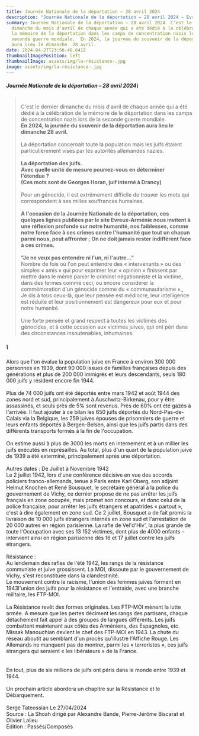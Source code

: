 ```yaml
---
title: Journée Nationale de la déportation – 28 avril 2024
description: "Journée Nationale de la déportation – 28 avril 2024 - Evreux "
summary: Journée Nationale de la déportation – 28 avril 2024  C'est le dernier
  dimanche du mois d'avril de chaque année qui a été dédié à la célébration de
  la mémoire de la déportation dans les camps de concentration nazis lors de la
  seconde guerre mondiale.  En 2024, la journée du souvenir de la déportation
  aura lieu le dimanche  28 avril.
date: 2024-04-27T23:56:48.641Z
thumbnailImagePosition: left
thumbnailImage: assets/img/la-résistance-.jpg
image: assets/img/la-résistance-.jpg
---
```

##### Journée Nationale de la déportation – 28 avril 2024\

> \
> C'est le dernier dimanche du mois d'avril de chaque année qui a été dédié à la célébration de la mémoire de la déportation dans les camps de concentration nazis lors de la seconde guerre mondiale.\
> **En 2024, la journée du souvenir de la déportation aura lieu le dimanche 28 avril.**\
> \
> La déportation concernait toute la population mais les juifs étaient particulièrement visés par les autorités allemandes nazies.\
> \
> **La déportation des juifs.\
> Avec quelle unité de mesure pourrez-vous en déterminer l'étendue ?\
> (Ces mots sont de Georges Horan, juif interné à Drancy)**\
> \
> Pour un génocide, il est extrêmement difficile de trouver les mots qui correspondent à ses milles souffrances humaines.\
> \
> **A l'occasion de la Journée Nationale de la déportation, ces quelques lignes publiées par le site Evreux-Arménie nous invitent à une réflexion profonde sur notre humanité, nos faiblesses, comme notre force face à ces crimes contre l'humanité que tout un chacun parmi nous, peut affronter ; On ne doit jamais rester indifférent face à ces crimes.**\
> \
> **"Je ne veux pas entendre ni l'un, ni l'autre..."**\
> Nombre de fois où l'on peut entendre des « intervenants » ou des simples « amis » qui pour exprimer leur « opinion » finissent par mettre dans le même panier le criminel négationniste et la victime, dans des termes comme ceci, ou encore considérer la commémoration d'un génocide comme du « communautarisme »,,\
> Je dis à tous ceux-là, que leur pensée est médiocre, leur intelligence est réduite et leur positionnement est dangereux pour eux et pour notre humanité.\
> \
> Une forte pensée et grand respect à toutes les victimes des génocides, et à cette occasion aux victimes juives, qui ont péri dans des circonstances insoutenables, inhumaines.

##### \

Alors que l'on évalue la population juive en France à environ 300 000 personnes en 1939, dont 90 000 issues de familles françaises depuis des générations et plus de 200 000 immigrés et leurs descendants, seuls 180 000 juifs y résident encore fin 1944.\
\
Plus de 74 000 juifs ont été déportés entre mars 1942 et août 1944 des zones nord et sud, principalement à Auschwitz-Birkenau, pour y être assassinés, et seuls près de 5% sont revenus. Près de 60% ont été gazés à l'arrivée. Il faut ajouter à ce bilan les 650 juifs déportés du Nord-Pas-de-Calais via la Belgique, les 259 juives épouses de prisonniers de guerre et leurs enfants déportés à Bergen-Belsen, ainsi que les juifs partis dans des différents transports formés à la fin de l'occupation.\
\
On estime aussi à plus de 3000 les morts en internement et à un millier les juifs exécutés en représailles. Au total, plus d'un quart de la population juive de 1939 a été exterminé, principalement après une déportation.\
\
Autres dates : De Juillet à Novembre 1942\
Le 2 juillet 1942, lors d'une conférence décisive en vue des accords policiers franco-allemands, tenue à Paris entre Karl Oberg, son adjoint Helmut Knochen et René Bousquet, le secrétaire général à la police du gouvernement de Vichy, ce dernier propose de ne pas arrêter les juifs français en zone occupée, mais promet son concours, et donc celui de la police française, pour arrêter les juifs étrangers et apatrides « partout », c'est à dire également en zone sud. Ce 2 juillet, Bousquet a de fait promis la livraison de 10 000 juifs étrangers internés en zone sud et l'arrestation de 20 000 autres en région parisienne. La rafle de Vel'd'Hiv', la plus grande de toute l'Occupation avec ses 13 152 victimes, dont plus de 4000 enfants – intervient ainsi en région parisienne dès 16 et 17 juillet contre les juifs étrangers.\
\
Résistance :\
Au lendemain des rafles de l'été 1942, les rangs de la résistance communiste et juive grossissent. La MOI, dissoute par le gouvernement de Vichy, s'est reconstituée dans la clandestinité.\
Le mouvement contre le racisme, l'union des femmes juives forment en 1943l'union des juifs pour la résistance et l'entraide, avec une branche militaire, les FTP-MOI.\
\
La Résistance revêt des formes originales. Les FTP-MOI mènent la lutte armée. A mesure que les pertes déciment les rangs des partisans, chaque détachement fait appel à des groupes de langues différents. Les juifs combattent maintenant aux côtés des Arméniens, des Espagnoles, etc. Missak Manouchian devient le chef des FTP-MOI en 1943. La chute du réseau aboutit au semblant d'un procès qu'illustre l'Affiche Rouge. Les Allemands ne manquent pas de montrer, parmi les « terroristes », ces juifs étrangers qui seraient « les libérateurs » de la France.\
\
\
En tout, plus de six millions de juifs ont péris dans le monde entre 1939 et 1944.\
\
Un prochain article abordera un chapitre sur la Résistance et le Débarquement.\
\
Serge Tateossian Le 27/04/2024\
Source : La Shoah dirigé par Alexandre Bande, Pierre-Jérôme Biscarat et Olivier Lalieu\
Edition : Passés/Composés